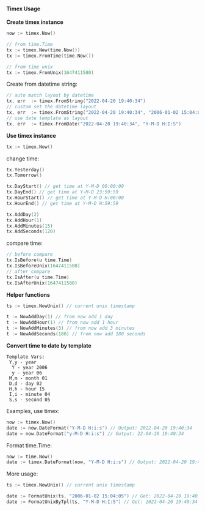 #### Timex Usage

**Create timex instance**

```go
now := timex.Now()

// from time.Time
tx := timex.New(time.Now())
tx := timex.FromTime(time.Now())

// from time unix
tx := timex.FromUnix(1647411580)
```

Create from datetime string:

```go
// auto match layout by datetime
tx, err  := timex.FromString("2022-04-20 19:40:34")
// custom set the datetime layout
tx, err  := timex.FromString("2022-04-20 19:40:34", "2006-01-02 15:04:05")
// use date template as layout
tx, err  := timex.FromDate("2022-04-20 19:40:34", "Y-M-D H:I:S")
```

**Use timex instance**

```go
tx := timex.Now()
```

change time:

```go
tx.Yesterday()
tx.Tomorrow()

tx.DayStart() // get time at Y-M-D 00:00:00
tx.DayEnd() // get time at Y-M-D 23:59:59
tx.HourStart() // get time at Y-M-D H:00:00
tx.HourEnd() // get time at Y-M-D H:59:59

tx.AddDay(2)
tx.AddHour(1)
tx.AddMinutes(15)
tx.AddSeconds(120)
```

compare time:

```go
// before compare
tx.IsBefore(u time.Time)
tx.IsBeforeUnix(1647411580)
// after compare
tx.IsAfter(u time.Time)
tx.IsAfterUnix(1647411580)
```

**Helper functions**

```go
ts := timex.NowUnix() // current unix timestamp

t := NowAddDay(1) // from now add 1 day
t := NowAddHour(1) // from now add 1 hour
t := NowAddMinutes(3) // from now add 3 minutes
t := NowAddSeconds(180) // from now add 180 seconds
```

**Convert time to date by template**

```text
Template Vars:
 Y,y - year
  Y - year 2006
  y - year 06
 M,m - month 01
 D,d - day 02
 H,h - hour 15
 I,i - minute 04
 S,s - second 05
```

Examples, use timex:

```go
now := timex.Now()
date := now.DateFormat("Y-M-D H:i:s") // Output: 2022-04-20 19:40:34
date = now.DateFormat("y-M-D H:i:s") // Output: 22-04-20 19:40:34
```

Format time.Time:

```go
now := time.Now()
date := timex.DateFormat(now, "Y-M-D H:i:s") // Output: 2022-04-20 19:40:34
```

More usage:

```go
ts := timex.NowUnix() // current unix timestamp

date := FormatUnix(ts, "2006-01-02 15:04:05") // Get: 2022-04-20 19:40:34
date := FormatUnixByTpl(ts, "Y-M-D H:I:S") // Get: 2022-04-20 19:40:34
```
